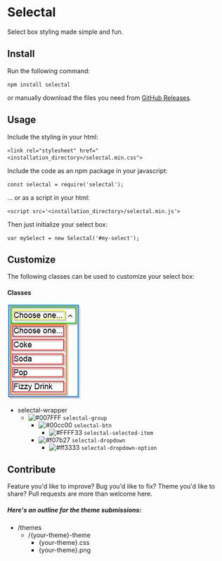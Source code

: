 # Selectal
Select box styling made simple and fun.

## Install
Run the following command:
```
npm install selectal
```

or manually download the files you need from [GitHub Releases](https://github.com/Kovee98/selectal/releases "GitHub Releases").

## Usage
Include the styling in your html:
```
<link rel="stylesheet" href="<installation_directory>/selectal.min.css">
```
Include the code as an npm package in your javascript:
```
const selectal = require('selectal');
```
... or as a script in your html:
```
<script src='<installation_directory>/selectal.min.js'>
```

Then just initialize your select box:
```
var mySelect = new Selectal('#my-select');
```

## Customize
The following classes can be used to customize your select box:

#### Classes

<img src="https://raw.githubusercontent.com/Kovee98/selectal/develop/styling_diagram.png">

* selectal-wrapper
	* ![#007FFF](https://placehold.it/15/007FFF/000000?text=+) `selectal-group`
		* ![#00cc00](https://placehold.it/15/00cc00/000000?text=+) `selectal-btn`
			* ![#FFFF33](https://placehold.it/15/FFFF33/000000?text=+) `selectal-selected-item`
		* ![#f07b27](https://placehold.it/15/f07b27/000000?text=+) `selectal-dropdown`
			* ![#ff3333](https://placehold.it/15/ff3333/000000?text=+) `selectal-dropdown-option`


## Contribute
Feature you'd like to improve? Bug you'd like to fix? Theme you'd like to share? Pull requests are more than welcome here. 
##### Here's an outline for the theme submissions:
* /themes
	* /{your-theme}-theme
		* {your-theme}.css
		* {your-theme}.png